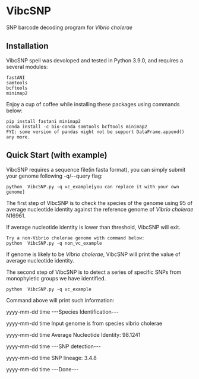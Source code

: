 # VibcSNP
SNP barcode decoding program for *Vibrio cholerae*

## Installation
VibcSNP spell was devoloped and tested in Python 3.9.0, and requires a several modules:
~~~~~~~~~~
fastANI
samtools
bcftools
minimap2
~~~~~~~~~~

Enjoy a cup of coffee while installing these packages using commands below:
~~~~~~~~~~
pip install fastani minimap2
conda install -c bio-conda samtools bcftools minimap2
FYI: some version of pandas might not be support DataFrame.append() any more.
~~~~~~~~~~

## Quick Start (with example)
VibcSNP requires a sequence file(in fasta format), you can simply submit your genome following -q/--query flag:
~~~~~~~~~~
python  VibcSNP.py -q vc_example[you can replace it with your own genome]
~~~~~~~~~~
The first step of VibcSNP is to check the species of the genome using 95 of average nucleotide identity against the reference genome of *Vibrio cholerae* N16961. 

If average nucleotide identity is lower than threshold, VibcSNP will exit.
~~~~~~~~~~
Try a non-Vibrio cholerae genome with command below:
python  VibcSNP.py -q non_vc_example
~~~~~~~~~~
If genome is likely to be *Vibrio cholerae*, VibcSNP will print the value of average nucleotide identity.

The second step of VibcSNP is to detect a series of specific SNPs from monophyletic groups we have identified.
~~~~~~~~~~
python  VibcSNP.py -q vc_example
~~~~~~~~~~
Command above will print such information:

yyyy-mm-dd time     ---Species Identification---

yyyy-mm-dd time      Input genome is from species vibrio cholerae

yyyy-mm-dd time     Average Nucleotide Identity: 98.1241

yyyy-mm-dd time     ---SNP detection---

yyyy-mm-dd time     SNP lineage: 3.4.8

yyyy-mm-dd time     ---Done---

